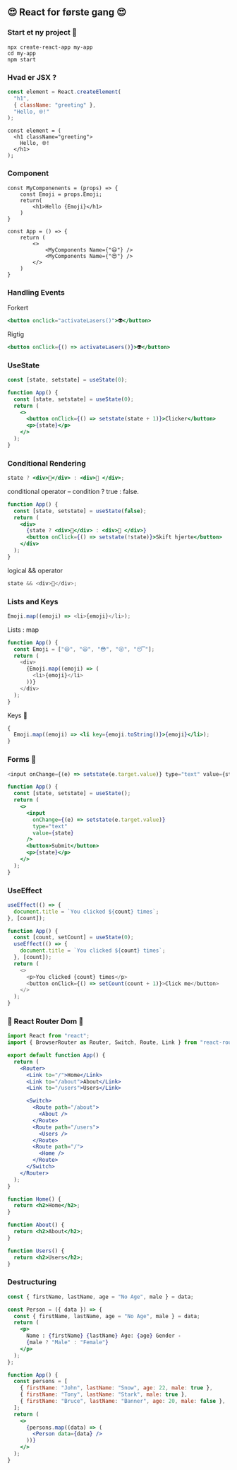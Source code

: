 ## 😍 React for første gang 😍

### Start et ny project 💾

```
npx create-react-app my-app
cd my-app
npm start
```

### Hvad er JSX ?

```js
const element = React.createElement(
  "h1",
  { className: "greeting" },
  "Hello, 🌐!"
);
```

```JSX
const element = (
  <h1 className="greeting">
    Hello, 🌐!
  </h1>
);
```

### Component

```JSX
const MyComponenents = (props) => {
    const Emoji = props.Emoji;
    return(
        <h1>Hello {Emoji}</h1>
    )
}

const App = () => {
    return (
        <>
            <MyComponents Name={"😃"} />
            <MyComponents Name={"😍"} />
        </>
    )
}

```

### Handling Events

Forkert

```jsx
<button onclick="activateLasers()">👽</button>
```

Rigtig

```jsx
<button onClick={() => activateLasers()}>👽</button>
```

### UseState

```js
const [state, setstate] = useState(0);
```

```jsx
function App() {
  const [state, setstate] = useState(0);
  return (
    <>
      <button onClick={() => setstate(state + 1)}>Clicker</button>
      <p>{state}</p>
    </>
  );
}
```

### Conditional Rendering

```jsx
state ? <div>💚</div> : <div>💜 </div>;
```

conditional operator – condition ? true : false.

```jsx
function App() {
  const [state, setstate] = useState(false);
  return (
    <div>
      {state ? <div>💚</div> : <div>💜 </div>}
      <button onClick={() => setstate(!state)}>Skift hjerte</button>
    </div>
  );
}
```

logical && operator

```js
state && <div>💚</div>;
```

### Lists and Keys

```js
Emoji.map((emoji) => <li>{emoji}</li>);
```

Lists : map

```js
function App() {
  const Emoji = ["😄", "😃", "😳", "😜", "😴"];
  return (
    <div>
      {Emoji.map((emoji) => (
        <li>{emoji}</li>
      ))}
    </div>
  );
}
```

Keys 🔑

```jsx
{
  Emoji.map((emoji) => <li key={emoji.toString()}>{emoji}</li>);
}
```

### Forms 📨

```js
<input onChange={(e) => setstate(e.target.value)} type="text" value={state} />
```

```jsx
function App() {
  const [state, setstate] = useState();
  return (
    <>
      <input
        onChange={(e) => setstate(e.target.value)}
        type="text"
        value={state}
      />
      <button>Submit</button>
      <p>{state}</p>
    </>
  );
}
```

### UseEffect

```js
useEffect(() => {
  document.title = `You clicked ${count} times`;
}, [count]);
```

```js
function App() {
  const [count, setCount] = useState(0);
  useEffect(() => {
    document.title = `You clicked ${count} times`;
  }, [count]);
  return (
    <>
      <p>You clicked {count} times</p>
      <button onClick={() => setCount(count + 1)}>Click me</button>
    </>
  );
}
```

### 🚦 React Router Dom 🚦

```jsx
import React from "react";
import { BrowserRouter as Router, Switch, Route, Link } from "react-router-dom";

export default function App() {
  return (
    <Router>
      <Link to="/">Home</Link>
      <Link to="/about">About</Link>
      <Link to="/users">Users</Link>

      <Switch>
        <Route path="/about">
          <About />
        </Route>
        <Route path="/users">
          <Users />
        </Route>
        <Route path="/">
          <Home />
        </Route>
      </Switch>
    </Router>
  );
}

function Home() {
  return <h2>Home</h2>;
}

function About() {
  return <h2>About</h2>;
}

function Users() {
  return <h2>Users</h2>;
}
```

### Destructuring

```js
const { firstName, lastName, age = "No Age", male } = data;
```

```jsx
const Person = ({ data }) => {
  const { firstName, lastName, age = "No Age", male } = data;
  return (
    <p>
      Name : {firstName} {lastName} Age: {age} Gender -
      {male ? "Male" : "Female"}
    </p>
  );
};

function App() {
  const persons = [
    { firstName: "John", lastName: "Snow", age: 22, male: true },
    { firstName: "Tony", lastName: "Stark", male: true },
    { firstName: "Bruce", lastName: "Banner", age: 20, male: false },
  ];
  return (
    <>
      {persons.map((data) => (
        <Person data={data} />
      ))}
    </>
  );
}
```
